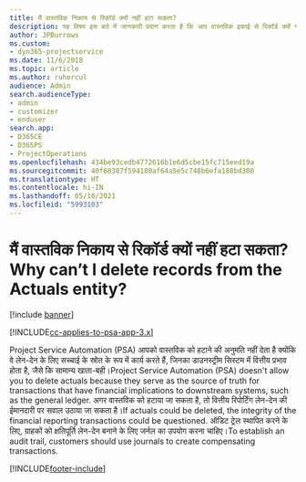 ```yaml
---
title: मैं वास्तविक निकाय से रिकॉर्ड क्यों नहीं हटा सकता?
description: यह विषय इस बारे में जानकारी प्रदान करता है कि आप वास्तविक इकाई से रिकॉर्ड क्यों नहीं हटा सकते।
author: JPBurrows
ms.custom:
- dyn365-projectservice
ms.date: 11/6/2018
ms.topic: article
ms.author: ruhercul
audience: Admin
search.audienceType:
- admin
- customizer
- enduser
search.app:
- D365CE
- D365PS
- ProjectOperations
ms.openlocfilehash: 434be93cedb4772616b1e6d5cbe15fc715eed19a
ms.sourcegitcommit: 40f68387f594180af64a5e5c748b6efa188bd300
ms.translationtype: HT
ms.contentlocale: hi-IN
ms.lasthandoff: 05/10/2021
ms.locfileid: "5993103"
---
```

# <a name="why-cant-i-delete-records-from-the-actuals-entity"></a><span data-ttu-id="83bf2-103">मैं वास्तविक निकाय से रिकॉर्ड क्यों नहीं हटा सकता?</span><span class="sxs-lookup"><span data-stu-id="83bf2-103">Why can’t I delete records from the Actuals entity?</span></span>

[!include [banner](../includes/psa-now-project-operations.md)]

[!INCLUDE[cc-applies-to-psa-app-3.x](../includes/cc-applies-to-psa-app-3x.md)]

<span data-ttu-id="83bf2-104">Project Service Automation (PSA) आपको वास्तविक को हटाने की अनुमति नहीं देता है क्योंकि वे लेन-देन के लिए सच्चाई के स्रोत के रूप में कार्य करते हैं, जिनका डाउनस्ट्रीम सिस्टम में वित्तीय प्रभाव होता है, जैसे कि सामान्य खाता-बही।</span><span class="sxs-lookup"><span data-stu-id="83bf2-104">Project Service Automation (PSA) doesn't allow you to delete actuals because they serve as the source of truth for transactions that have financial implications to downstream systems, such as the general ledger.</span></span> <span data-ttu-id="83bf2-105">अगर वास्तविक को हटाया जा सकता है, तो वित्तीय रिपोर्टिंग लेन-देन की ईमानदारी पर सवाल उठाया जा सकता है।</span><span class="sxs-lookup"><span data-stu-id="83bf2-105">If actuals could be deleted, the integrity of the financial reporting transactions could be questioned.</span></span> <span data-ttu-id="83bf2-106">ऑडिट ट्रेल स्थापित करने के लिए, ग्राहकों को क्षतिपूर्ति लेन-देन बनाने के लिए जर्नल का उपयोग करना चाहिए।</span><span class="sxs-lookup"><span data-stu-id="83bf2-106">To establish an audit trail, customers should use journals to create compensating transactions.</span></span>



[!INCLUDE[footer-include](../includes/footer-banner.md)]
